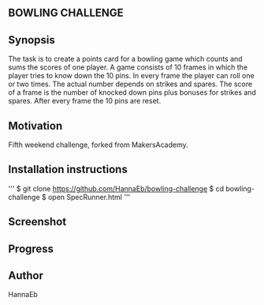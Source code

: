 BOWLING CHALLENGE
-----------------

Synopsis
--------
The task is to create a points card for a bowling game which counts and sums the scores of one player. A game consists of 10 frames in which the player tries to know down the 10 pins. In every frame the player can roll one or two times. The actual number depends on strikes and spares. The score of a frame is the number of knocked down pins plus bonuses for strikes and spares. After every frame the 10 pins are reset.


Motivation
----------
Fifth weekend challenge, forked from MakersAcademy.


Installation instructions
-------------------------
'''
$ git clone https://github.com/HannaEb/bowling-challenge
$ cd bowling-challenge
$ open SpecRunner.html
'''

Screenshot
----------



Progress
--------



Author
------
HannaEb
